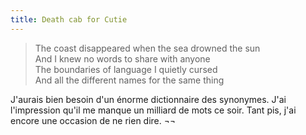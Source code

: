 ```yaml
---
title: Death cab for Cutie
---
```


> The coast disappeared when the sea drowned the sun  
And I knew no words to share with anyone  
The boundaries of language I quietly cursed  
And all the different names for the same thing

J'aurais bien besoin d'un énorme dictionnaire des synonymes. J'ai l'impression
qu'il me manque un milliard de mots ce soir. Tant pis, j'ai encore une
occasion de ne rien dire. ¬¬

